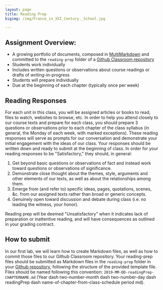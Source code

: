 ```yaml
---
layout: page
title: Reading Prep
bigimg: /img/France_in_XXI_Century._School.jpg

---
```


## Assignment Overview:

+ A growing portfolio of documents, composed in [MultiMarkdown](http://fletcherpenney.net/multimarkdown/) and committed to the `reading-prep` folder of a [Github Classroom repository](https://classroom.github.com/a/SnpUFxYd)
+ Students work individually
+ Includes written questions or observations about course readings or drafts of writing-in-progress
+ Students will prepare individually
+ Due at the beginning of each chapter (typically once per week)

## Reading Responses

For each unit in this class, you will be assigned articles or books to read, files to watch, websites to browse, etc. In order to help you attend closely to our course texts and prepare for each class, you should prepare 3 questions or observations prior to each chapter of the class syllabus (in general, the Monday of each week, with marked exceptions). These reading responses will serve as prompts for our conversation and demonstrate your initial engagement with the ideas of our class. Your responses should be written down and ready to submit at the beginning of class. In order for your reading responses to be "Satisfactory," they should, in general:

1. Get beyond basic questions or observations of fact and instead work toward questions or observations of significance. 
2. Demonstrate close thought about the themes, style, arguments and other elements of our texts, as well as about the relationships among them. 
3. Emerge from (and refer to) specific ideas, pages, quotations, scenes, &c. from our assigned texts rather than broad or generic concepts.
4. Genuinely open toward discussion and debate during class (i.e. no leading the witness, your honor). 

Reading prep will be deemed "Unsatisfactory" when it indicates lack of preparation or inattentive reading, and will have consequences as outlined in your grading contract. 

## How to submit

In our first lab, we will learn how to create Markdown files, as well as how to commit those files to our Github Classroom repository. Your reading-prep files should be submitted as Markdown files in the `reading-prep` folder in your [Github repository](https://classroom.github.com/a/SnpUFxYd), following the structure  of the provided template file. Files should be named following this convention: `2019-MM-DD-readingPrep-CHAPTERNAME.md` (Year dash two-number-month dash two-number-day dash readingPrep dash name-of-chapter-from-class-schedule period md).